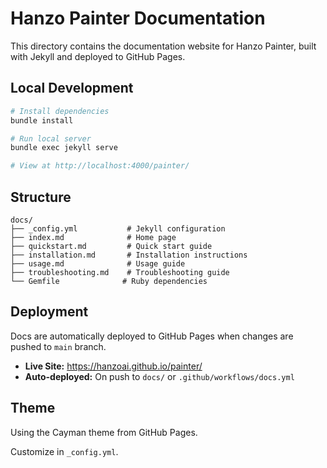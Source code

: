 # Hanzo Painter Documentation

This directory contains the documentation website for Hanzo Painter, built with Jekyll and deployed to GitHub Pages.

## Local Development

```bash
# Install dependencies
bundle install

# Run local server
bundle exec jekyll serve

# View at http://localhost:4000/painter/
```

## Structure

```
docs/
├── _config.yml           # Jekyll configuration
├── index.md              # Home page
├── quickstart.md         # Quick start guide
├── installation.md       # Installation instructions
├── usage.md              # Usage guide
├── troubleshooting.md    # Troubleshooting guide
└── Gemfile              # Ruby dependencies
```

## Deployment

Docs are automatically deployed to GitHub Pages when changes are pushed to `main` branch.

- **Live Site:** https://hanzoai.github.io/painter/
- **Auto-deployed:** On push to `docs/` or `.github/workflows/docs.yml`

## Theme

Using the Cayman theme from GitHub Pages.

Customize in `_config.yml`.
